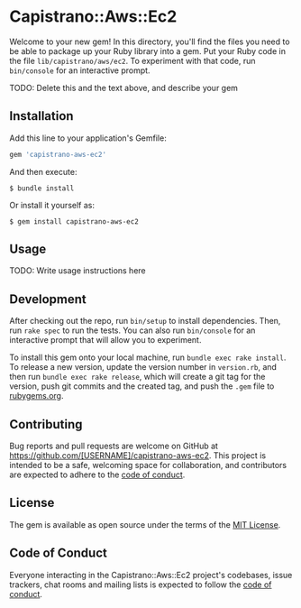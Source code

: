 # Capistrano::Aws::Ec2

Welcome to your new gem! In this directory, you'll find the files you need to be able to package up your Ruby library into a gem. Put your Ruby code in the file `lib/capistrano/aws/ec2`. To experiment with that code, run `bin/console` for an interactive prompt.

TODO: Delete this and the text above, and describe your gem

## Installation

Add this line to your application's Gemfile:

```ruby
gem 'capistrano-aws-ec2'
```

And then execute:

    $ bundle install

Or install it yourself as:

    $ gem install capistrano-aws-ec2

## Usage

TODO: Write usage instructions here

## Development

After checking out the repo, run `bin/setup` to install dependencies. Then, run `rake spec` to run the tests. You can also run `bin/console` for an interactive prompt that will allow you to experiment.

To install this gem onto your local machine, run `bundle exec rake install`. To release a new version, update the version number in `version.rb`, and then run `bundle exec rake release`, which will create a git tag for the version, push git commits and the created tag, and push the `.gem` file to [rubygems.org](https://rubygems.org).

## Contributing

Bug reports and pull requests are welcome on GitHub at https://github.com/[USERNAME]/capistrano-aws-ec2. This project is intended to be a safe, welcoming space for collaboration, and contributors are expected to adhere to the [code of conduct](https://github.com/[USERNAME]/capistrano-aws-ec2/blob/master/CODE_OF_CONDUCT.md).

## License

The gem is available as open source under the terms of the [MIT License](https://opensource.org/licenses/MIT).

## Code of Conduct

Everyone interacting in the Capistrano::Aws::Ec2 project's codebases, issue trackers, chat rooms and mailing lists is expected to follow the [code of conduct](https://github.com/[USERNAME]/capistrano-aws-ec2/blob/master/CODE_OF_CONDUCT.md).
